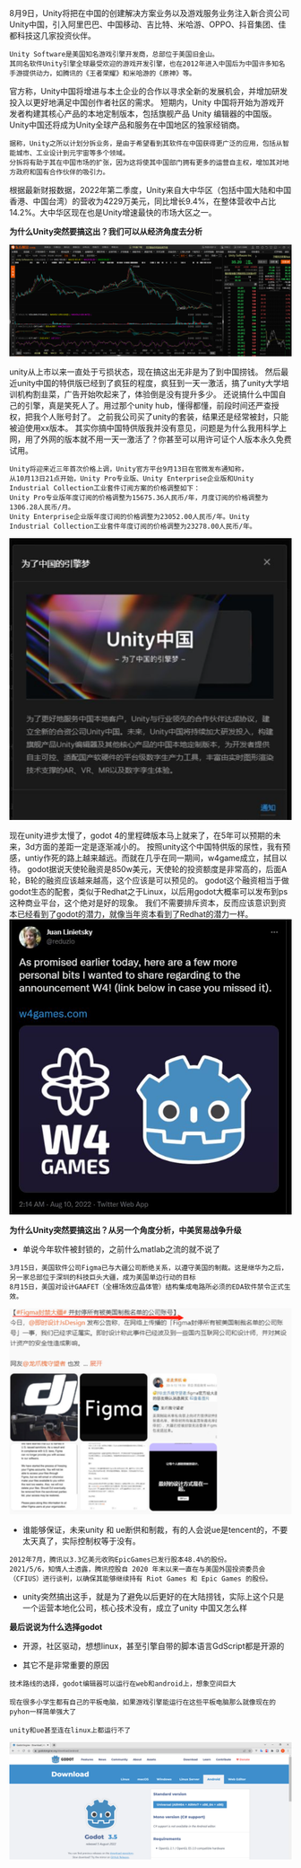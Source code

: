 8月9日，Unity将把在中国的创建解决方案业务以及游戏服务业务注入新合资公司Unity中国，引入阿里巴巴、中国移动、吉比特、米哈游、OPPO、抖音集团、佳都科技这几家投资伙伴。

```
Unity Software是美国知名游戏引擎开发商，总部位于美国旧金山。
其同名软件Unity引擎全球最受欢迎的游戏开发引擎，也在2012年进入中国后为中国许多知名手游提供动力，如腾讯的《王者荣耀》和米哈游的《原神》等。
```

官方称，Unity中国将增进与本土企业的合作以寻求全新的发展机会，并增加研发投入以更好地满足中国创作者社区的需求。 短期内，Unity 中国将开始为游戏开发者构建其核心产品的本地定制版本，包括旗舰产品 Unity 编辑器的中国版。
Unity中国还将成为Unity全球产品和服务在中国地区的独家经销商。

```
据称，Unity之所以计划分拆业务，是由于希望看到其软件在中国获得更广泛的应用，包括从智能城市、工业设计到元宇宙等多个领域。
分拆将有助于其在中国市场的扩张，因为这将使其中国部门拥有更多的运营自主权，增加其对地方政府和国有合作伙伴的吸引力。
```

根据最新财报数据，2022年第二季度，Unity来自大中华区（包括中国大陆和中国香港、中国台湾）的营收为4229万美元，同比增长9.4%，在整体营收中占比14.2%。大中华区现在也是Unity增速最快的市场大区之一。

**为什么Unity突然要搞这出？我们可以从经济角度去分析**

![Image text](image/1/1.PNG)

unity从上市以来一直处于亏损状态，现在搞这出无非是为了到中国捞钱。 然后最近unity中国的特供版已经到了疯狂的程度，疯狂到一天一激活，搞了unity大学培训机构割韭菜，广告开始吹起来了，体验倒是没有提升多少。
还说搞什么中国自己的引擎，真是笑死人了。用过那个unity hub，懂得都懂，前段时间还严查授权，把我个人账号封了。 之前我公司买了unity的套装，结果还是经常被封，只能被迫使用xx版本。
其实你搞中国特供版我并没有意见，问题是为什么我用科学上网，用了外网的版本就不用一天一激活了？你甚至可以用许可证个人版本永久免费试用。

```
Unity将迎来近三年首次价格上调，Unity官方平台9月13日在官微发布通知称，
从10月13日21点开始，Unity Pro专业版、Unity Enterprise企业版和Unity Industrial Collection工业套件订阅方案的价格调整如下：
Unity Pro专业版年度订阅的价格调整为15675.36人民币/年，月度订阅的价格调整为1306.28人民币/月。
Unity Enterprise企业版年度订阅的价格调整为23052.00人民币/年。Unity Industrial Collection工业套件年度订阅的价格调整为23278.00人民币/年。
```

![Image text](image/1/2.PNG)

现在unity进步太慢了，godot 4的里程碑版本马上就来了，在5年可以预期的未来，3d方面的差距一定是逐渐减小的。
按照unity这个中国特供版的尿性，我有预感，untiy作死的路上越来越远。而就在几乎在同一期间，w4game成立，拭目以待。
godot据说天使轮融资是850w美元，天使轮的投资额度是非常高的，后面A轮，B轮的融资应该越来越高，这个应该是可以预见的。
godot这个融资相当于做godot生态的配套，类似于Redhat之于Linux，以后用godot大概率可以发布到ps这种商业平台，这个绝对是好的现象。
我们不需要排斥资本，反而应该意识到资本已经看到了godot的潜力，就像当年资本看到了Redhat的潜力一样。
![img.png](image/1/3.png)

**为什么Unity突然要搞这出？从另一个角度分析，中美贸易战争升级**

- 单说今年软件被封锁的，之前什么matlab之流的就不说了

```
3月15日，美国软件公司Figma已与大疆公司断绝关系，以遵守美国的制裁。这是继华为之后，另一家总部位于深圳的科技巨头大疆，成为美国单边行动的目标
8月15日，美国对设计GAAFET（全栅场效应晶体管）结构集成电路所必须的EDA软件禁令正式生效。
```

![img.png](image/1/4.png)

- 谁能够保证，未来unity 和 ue断供和制裁，有的人会说ue是tencent的，不要太天真了，实际控制权等于没有。

```
2012年7月，腾讯以3.3亿美元收购EpicGames已发行股本48.4%的股份。
2021/5/6，知情人士透露，腾讯控股自 2020 年末以来一直在与美国外国投资委员会（CFIUS）进行谈判，以确保其能够继续持有 Riot Games 和 Epic Games 的股份。
```

- unity突然搞出这手，就是为了避免以后更好的在大陆捞钱，实际上这个只是一个运营本地化公司，核心技术没有，成立了unity 中国又怎么样

**最后说说为什么选择godot**

- 开源，社区驱动，想想linux，甚至引擎自带的脚本语言GdScript都是开源的

- 其它不是非常重要的原因
```
技术路线的选择，godot编辑器可以运行在web和android上，想象空间巨大

现在很多小学生都有自己的平板电脑，如果游戏引擎能运行在这些平板电脑那么就像现在的pyhon一样简单强大了

unity和ue甚至连在linux上都运行不了
```

![img.png](image/1/5.png)
